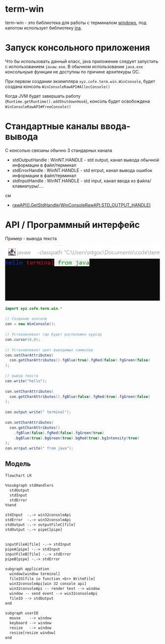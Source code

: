 term-win
======================

term-win - это библиотека для работы с терминалом 
[windows](https://docs.microsoft.com/en-us/windows/console/using-the-high-level-input-and-output-functions), 
под капотом использует библиотеку [jna](https://github.com/java-native-access/jna).

Запуск консольного приложения
==============================

Что бы использовать данный класс, java приложение следует запустить с использованием `javaw.exe`.
В обычном использовании `java.exe` консольнуые функции не доступны по причине архитекуры ОС.

При первом создании экземпляра `xyz.cofe.term.win.WinConsole`, 
будет создана консоль `WinConsoleRawAPI#AllocConsole()`

Когда JVM будет завершать работу (`Runtime.getRuntime().addShutdownHook`), 
консоль будет освобождена `WinConsoleRawAPI#FreeConsole()`

Стандартные каналы ввода-вывода
====================================

С консолью связаны обычно 3 стандарных канала

 * stdOutputHandle : WinNT.HANDLE  - std output, канал вывода обычной информации в файл/терминал
 * stdErrorHandle  : WinNT.HANDLE  - std errput, канал вывода ошибок информации в файл/терминал
 * stdInputHandle  : WinNT.HANDLE  - std input,  канал ввода из файла/клавиатуры/....

см 

 - [rawAPI().GetStdHandle(WinConsoleRawAPI.STD_OUTPUT_HANDLE)](https://learn.microsoft.com/en-us/windows/console/getstdhandle) 

API / Программный интерфейс
==============================

Пример - вывода текста

![](doc/img/01.png)

```java
import xyz.cofe.term.win.*
    
// Создание консоли
con = new WinConsole();

// Устанавливает где будет расположен курсор
con.cursor(0,0);

// Устанавливает цвет выводимых символов
con.setCharAttributes(
  con.getCharAttributes().fgBlue(true).fgRed(false).fgGreen(false)
);

// вывод текста
con.write("hello");

con.setCharAttributes(
  con.getCharAttributes().fgBlue(false).fgRed(true).fgGreen(false)
);

con.output.write(" terminal");

con.setCharAttributes(
  con.getCharAttributes()
    .fgBlue(false).fgRed(false).fgGreen(true)
    .bgBlue(true).bgGreen(true).bgRed(true).bgIntensity(true)
);
con.errput.write(" from java");
```

Модель
-------------------

```mermaid
flowchart LR

%%subgraph stdHandlers
  stdOutput
  stdInput
  stdError
%%end

stdInput  -.-> win32consoleApi
stdError  -.-> win32consoleApi
stdOutput -.-> outputFileC[file]
stdOutput -.-> pipeC[pipe]


inputFileA[file] -.-> stdInput
pipeA[pipe] -.-> stdInput
inputFileB[file] -.-> stdError
pipeB[pipe] -.-> stdError

subgraph application
  window[window terminal]
  fileIO[file io function <br> WriteFile]
  win32consoleApi[win 32 console api]
  win32consoleApi -- render text --> window
  window -- send event --> win32consoleApi
  fileIO --> stdOutput
end

subgraph userIO
  mouse    --> window
  keyboard --> window
  resize   --> window
  resize[resize window]
end
```